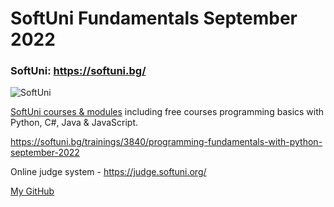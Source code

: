 # SoftUni Fundamentals September 2022

### SoftUni: https://softuni.bg/
![SoftUni](https://user-images.githubusercontent.com/112943652/191670815-cf55cdc0-97bc-4e13-8005-e071d061c909.png)

<a href="https://softuni.bg/trainings/opencourses?filterby=All&category=0">SoftUni courses & modules<a/>
including free courses programming basics with Python, C#, Java & JavaScript.

https://softuni.bg/trainings/3840/programming-fundamentals-with-python-september-2022

Online judge system - https://judge.softuni.org/

<a href="https://github.com/MitkoVtori" style="width: 80px"> My GitHub</a>
